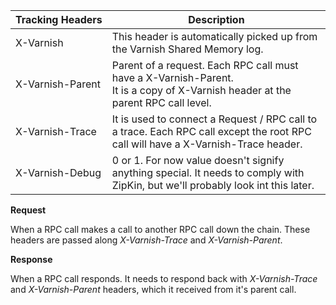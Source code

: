 | Tracking&nbsp;Headers  | Description  |
|---|---|
| X-Varnish  |  This header is automatically picked up from the Varnish Shared Memory log. |
| X-Varnish-Parent  | Parent of a request. Each RPC call must have a X-Varnish-Parent. <br/>It is a copy of X-Varnish header at the parent RPC call level. |
| X-Varnish-Trace  |  It is used to connect a Request / RPC call to a trace. Each RPC call except the root RPC call will have a X-Varnish-Trace header. |
| X-Varnish-Debug  |  0 or 1. For now value doesn't signify anything special. It needs to comply with ZipKin, but we'll probably look int this later. |


**Request**

When a RPC call makes a call to another RPC call down the chain. These headers are passed along *X-Varnish-Trace* and *X-Varnish-Parent*.

**Response**

When a RPC call responds. It needs to respond back with *X-Varnish-Trace* and *X-Varnish-Parent* headers, which it received from it's parent call.
